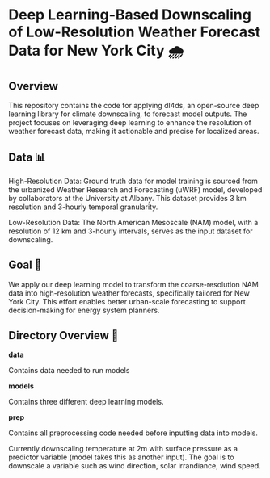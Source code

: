 # Deep Learning-Based Downscaling of Low-Resolution Weather Forecast Data for New York City 🌧️

## Overview
This repository contains the code for applying dl4ds, an open-source deep learning library for climate downscaling, to forecast model outputs. The project focuses on leveraging deep learning to enhance the resolution of weather forecast data, making it actionable and precise for localized areas.

## Data 📊
High-Resolution Data: Ground truth data for model training is sourced from the urbanized Weather Research and Forecasting (uWRF) model, developed by collaborators at the University at Albany. This dataset provides 3 km resolution and 3-hourly temporal granularity.

Low-Resolution Data: The North American Mesoscale (NAM) model, with a resolution of 12 km and 3-hourly intervals, serves as the input dataset for downscaling.

## Goal 🎯

We apply our deep learning model to transform the coarse-resolution NAM data into high-resolution weather forecasts, specifically tailored for New York City. This effort enables better urban-scale forecasting to support decision-making for energy system planners.

## Directory Overview 📂
**data**

Contains data needed to run models

**models**

Contains three different deep learning models.

**prep**

Contains all preprocessing code needed before inputting data into models.




Currently downscaling temperature at 2m with surface pressure as a predictor variable (model takes this as another input). The goal is to downscale a variable such as wind direction, solar irrandiance, wind speed.

